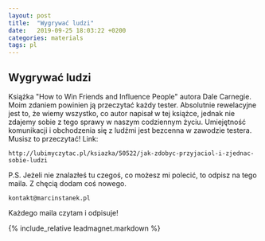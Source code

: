 ```yaml
---
layout: post
title:  "Wygrywać ludzi"
date:   2019-09-25 18:03:22 +0200
categories: materials
tags: pl
---
```


## Wygrywać ludzi

Książka "How to Win Friends and Influence People" autora Dale Carnegie. Moim zdaniem powinien ją przeczytać każdy tester. Absolutnie rewelacyjne jest to, że wiemy wszystko, co autor napisał w tej książce, jednak nie zdajemy sobie z tego sprawy w naszym codziennym życiu. Umiejętność komunikacji i obchodzenia się z ludźmi jest bezcenna w zawodzie testera. Musisz to przeczytać!
Link:

    http://lubimyczytac.pl/ksiazka/50522/jak-zdobyc-przyjaciol-i-zjednac-sobie-ludzi

P.S. Jeżeli nie znalazłeś tu czegoś, co możesz mi polecić, to odpisz na tego maila. Z chęcią dodam coś nowego.

    kontakt@marcinstanek.pl

Każdego maila czytam i odpisuje!

{% include_relative leadmagnet.markdown %}